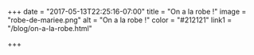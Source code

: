 +++
date = "2017-05-13T22:25:16-07:00"
title = "On a la robe !"
image = "robe-de-mariee.png"
alt = "On a la robe !"
color = "#212121"
link1 = "/blog/on-a-la-robe.html"

+++
